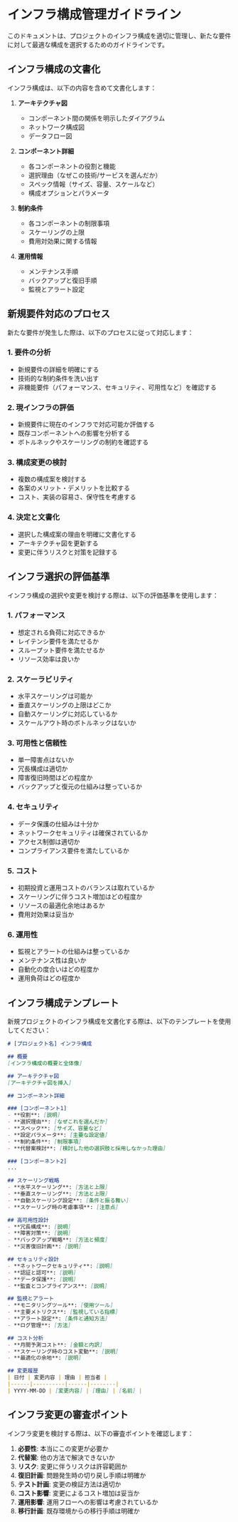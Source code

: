 # インフラ構成管理ガイドライン

このドキュメントは、プロジェクトのインフラ構成を適切に管理し、新たな要件に対して最適な構成を選択するためのガイドラインです。

## インフラ構成の文書化

インフラ構成は、以下の内容を含めて文書化します：

1. **アーキテクチャ図**
   - コンポーネント間の関係を明示したダイアグラム
   - ネットワーク構成図
   - データフロー図

2. **コンポーネント詳細**
   - 各コンポーネントの役割と機能
   - 選択理由（なぜこの技術/サービスを選んだか）
   - スペック情報（サイズ、容量、スケールなど）
   - 構成オプションとパラメータ

3. **制約条件**
   - 各コンポーネントの制限事項
   - スケーリングの上限
   - 費用対効果に関する情報

4. **運用情報**
   - メンテナンス手順
   - バックアップと復旧手順
   - 監視とアラート設定

## 新規要件対応のプロセス

新たな要件が発生した際は、以下のプロセスに従って対応します：

### 1. 要件の分析

- 新規要件の詳細を明確にする
- 技術的な制約条件を洗い出す
- 非機能要件（パフォーマンス、セキュリティ、可用性など）を確認する

### 2. 現インフラの評価

- 新規要件に現在のインフラで対応可能か評価する
- 既存コンポーネントへの影響を分析する
- ボトルネックやスケーリングの制約を確認する

### 3. 構成変更の検討

- 複数の構成案を検討する
- 各案のメリット・デメリットを比較する
- コスト、実装の容易さ、保守性を考慮する

### 4. 決定と文書化

- 選択した構成案の理由を明確に文書化する
- アーキテクチャ図を更新する
- 変更に伴うリスクと対策を記録する

## インフラ選択の評価基準

インフラ構成の選択や変更を検討する際は、以下の評価基準を使用します：

### 1. パフォーマンス

- 想定される負荷に対応できるか
- レイテンシ要件を満たせるか
- スループット要件を満たせるか
- リソース効率は良いか

### 2. スケーラビリティ

- 水平スケーリングは可能か
- 垂直スケーリングの上限はどこか
- 自動スケーリングに対応しているか
- スケールアウト時のボトルネックはないか

### 3. 可用性と信頼性

- 単一障害点はないか
- 冗長構成は適切か
- 障害復旧時間はどの程度か
- バックアップと復元の仕組みは整っているか

### 4. セキュリティ

- データ保護の仕組みは十分か
- ネットワークセキュリティは確保されているか
- アクセス制御は適切か
- コンプライアンス要件を満たしているか

### 5. コスト

- 初期投資と運用コストのバランスは取れているか
- スケーリングに伴うコスト増加はどの程度か
- リソースの最適化余地はあるか
- 費用対効果は妥当か

### 6. 運用性

- 監視とアラートの仕組みは整っているか
- メンテナンス性は良いか
- 自動化の度合いはどの程度か
- 運用負荷はどの程度か

## インフラ構成テンプレート

新規プロジェクトのインフラ構成を文書化する際は、以下のテンプレートを使用してください：

```markdown
# [プロジェクト名] インフラ構成

## 概要
[インフラ構成の概要と全体像]

## アーキテクチャ図
[アーキテクチャ図を挿入]

## コンポーネント詳細

### [コンポーネント1]
- **役割**: [説明]
- **選択理由**: [なぜこれを選んだか]
- **スペック**: [サイズ、容量など]
- **設定パラメータ**: [主要な設定値]
- **制約条件**: [制限事項]
- **代替案検討**: [検討した他の選択肢と採用しなかった理由]

### [コンポーネント2]
...

## スケーリング戦略
- **水平スケーリング**: [方法と上限]
- **垂直スケーリング**: [方法と上限]
- **自動スケーリング設定**: [条件と振る舞い]
- **スケーリング時の考慮事項**: [注意点]

## 高可用性設計
- **冗長構成**: [説明]
- **障害対策**: [説明]
- **バックアップ戦略**: [方法と頻度]
- **災害復旧計画**: [説明]

## セキュリティ設計
- **ネットワークセキュリティ**: [説明]
- **認証と認可**: [説明]
- **データ保護**: [説明]
- **監査とコンプライアンス**: [説明]

## 監視とアラート
- **モニタリングツール**: [使用ツール]
- **主要メトリクス**: [監視している指標]
- **アラート設定**: [条件と通知方法]
- **ログ管理**: [方法]

## コスト分析
- **月間予測コスト**: [金額と内訳]
- **スケーリング時のコスト変動**: [説明]
- **最適化の余地**: [説明]

## 変更履歴
| 日付 | 変更内容 | 理由 | 担当者 |
|------|----------|------|--------|
| YYYY-MM-DD | [変更内容] | [理由] | [名前] |
```

## インフラ変更の審査ポイント

インフラ変更を検討する際は、以下の審査ポイントを確認します：

1. **必要性**: 本当にこの変更が必要か
2. **代替案**: 他の方法で解決できないか
3. **リスク**: 変更に伴うリスクは許容範囲か
4. **復旧計画**: 問題発生時の切り戻し手順は明確か
5. **テスト計画**: 変更の検証方法は適切か
6. **コスト影響**: 変更によるコスト増加は妥当か
7. **運用影響**: 運用フローへの影響は考慮されているか
8. **移行計画**: 既存環境からの移行手順は明確か
